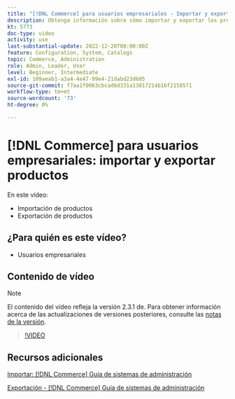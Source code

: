 ```yaml
---
title: "[!DNL Commerce] para usuarios empresariales - Importar y exportar productos"
description: Obtenga información sobre cómo importar y exportar los productos del catálogo.
kt: 5773
doc-type: video
activity: use
last-substantial-update: 2022-12-28T00:00:00Z
feature: Configuration, System, Catalogs
topic: Commerce, Administration
role: Admin, Leader, User
level: Beginner, Intermediate
exl-id: 109aeab1-a3a4-4e47-99e4-21dabd23d605
source-git-commit: f7aa1f0063cbcad6d331a13817214b1bf2158571
workflow-type: tm+mt
source-wordcount: '73'
ht-degree: 0%

---
```


# [!DNL Commerce] para usuarios empresariales: importar y exportar productos

En este vídeo:

- Importación de productos
- Exportación de productos

## ¿Para quién es este vídeo?

- Usuarios empresariales

## Contenido de vídeo

>[!NOTE]
>
>El contenido del vídeo refleja la versión 2.3.1 de. Para obtener información acerca de las actualizaciones de versiones posteriores, consulte las [notas de la versión](https://experienceleague.adobe.com/docs/commerce-operations/release/notes/overview.html?lang=es).

>[!VIDEO](https://video.tv.adobe.com/v/329970?quality=12&learn=on&captions=spa)

## Recursos adicionales

[Importar: [!DNL Commerce] Guía de sistemas de administración](https://experienceleague.adobe.com/docs/commerce-admin/systems/data-transfer/data-import.html?lang=es)

[Exportación - [!DNL Commerce] Guía de sistemas de administración](https://experienceleague.adobe.com/docs/commerce-admin/systems/data-transfer/data-export.html?lang=es)
